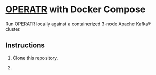 # [OPERATR](https://operatr.io) with Docker Compose

Run OPERATR locally against a containerized 3-node Apache Kafka® cluster.

## Instructions

1. Clone this repository.

2. 
